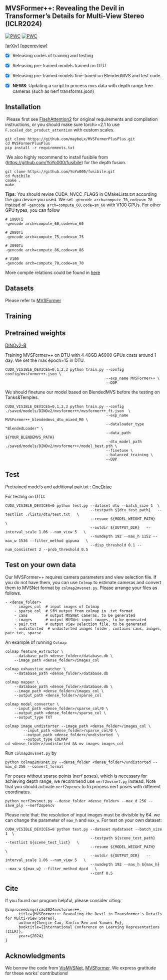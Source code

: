 ## MVSFormer++: Revealing the Devil in Transformer’s Details for Multi-View Stereo (ICLR2024)

[![PWC](https://img.shields.io/endpoint.svg?url=https://paperswithcode.com/badge/mvsformer-revealing-the-devil-in-transformer/3d-reconstruction-on-dtu)](https://paperswithcode.com/sota/3d-reconstruction-on-dtu?p=mvsformer-revealing-the-devil-in-transformer)
[![PWC](https://img.shields.io/endpoint.svg?url=https://paperswithcode.com/badge/mvsformer-revealing-the-devil-in-transformer/point-clouds-on-tanks-and-temples)](https://paperswithcode.com/sota/point-clouds-on-tanks-and-temples?p=mvsformer-revealing-the-devil-in-transformer)

[[arXiv]](https://arxiv.org/abs/2401.11673) [[openreview]](https://openreview.net/forum?id=wXWfvSpYHh)

- [x] Releasing codes of training and testing

- [x] Releasing pre-trained models trained on DTU

- [x] Releasing pre-trained models fine-tuned on BlendedMVS and test code.

- [x] **NEWS**: Updating a script to process mvs data with depth range free cameras (such as nerf transforms.json)

## Installation

​	Please first see [FlashAttention2](https://github.com/Dao-AILab/flash-attention) for original requirements and compilation instructions, or you should make sure torch>=2.1 to use ```F.scaled_dot_product_attention``` with custom scales.

```
git clone https://github.com/maybeLx/MVSFormerPlusPlus.git
cd MVSFormerPlusPlus
pip install -r requirements.txt
```

​	We also highly recommend to install fusibile from (https://github.com/YoYo000/fusibile) for the depth fusion.

```
git clone https://github.com/YoYo000/fusibile.git
cd fusibile
cmake .
make
```

**Tips:** You should revise CUDA_NVCC_FLAGS in CMakeLists.txt according the gpu device you used. We set `-gencode arch=compute_70,code=sm_70` instead of `-gencode arch=compute_60,code=sm_60` with V100 GPUs. For other GPU types, you can follow

```
# 1080Ti
-gencode arch=compute_60,code=sm_60

# 2080Ti
-gencode arch=compute_75,code=sm_75

# 3090Ti
-gencode arch=compute_86,code=sm_86

# V100
-gencode arch=compute_70,code=sm_70
```

More compile relations could be found in [here](https://arnon.dk/matching-sm-architectures-arch-and-gencode-for-various-nvidia-cards/)

## Datasets

Please refer to [MVSFormer](https://github.com/ewrfcas/MVSFormer)

##  Training

## Pretrained weights

[DINOv2-B](https://dl.fbaipublicfiles.com/dinov2/dinov2_vitb14/dinov2_vitb14_pretrain.pth)

Training MVSFormer++ on DTU with 4 48GB A6000 GPUs costs around 1 day. We set the max epoch=15 in DTU.

```
CUDA_VISIBLE_DEVICES=0,1,2,3 python train.py --config config/mvsformer++.json \
                                             --exp_name MVSFormer++ \
                                             --DDP
```

We should finetune our model based on BlendedMVS before the testing on Tanks&Temples.

```
CUDA_VISIBLE_DEVICES=0,1,2,3 python train.py --config ./saved/models/DINOv2/mvsformer++/mvsformer++_ft.json  \
                                             --exp_name MVSFormer++_blendedmvs_dtu_mixed_M0 \
                                             --dataloader_type "BlendedLoader" \
                                             --data_path ${YOUR_BLENDEMVS_PATH}
                                             --dtu_model_path ./saved/models/DINOv2/mvsformer++/model_best.pth \
                                             --finetune \
                                             --balanced_training \
                                             --DDP
```

## Test

Pretrained models and additional pair.txt : [OneDrive](https://1drv.ms/f/s!AnZvbwfkzTydkk0TEvkA7M8cRY92?e=ZjncP5)

For testing on DTU:

```
CUDA_VISIBLE_DEVICES=0 python test.py --dataset dtu --batch_size 1  \
                                      --testpath ${dtu_test_path}   --testlist ./lists/dtu/test.txt   \
                                      --resume ${MODEL_WEIGHT_PATH}   \
                                      --outdir ${OUTPUT_DIR}   --interval_scale 1.06 --num_view 5   \
                                      --numdepth 192 --max_h 1152 --max_w 1536 --filter_method gipuma   \
                                      --disp_threshold 0.1 --num_consistent 2 --prob_threshold 0.5
```

## Test on your own data
Our MVSFormer++ requires camera parameters and view selection file. If you do not have them, you can use `Colmap` to estimate cameras and convert them to MVSNet format by `colmap2mvsnet.py`. Please arrange your files as follows.
```
- <dense_folder>
    - images_col  # input images of Colmap
    - sparse_col  # SfM output from colmap in .txt format
    - cams        # output MVSNet cameras, to be generated
    - images      # output MVSNet input images, to be generated
    - pair.txt    # output view selection file, to be generated
    - undistorted  # undistorted images folder, contains cams, images, pair.txt, sparse
```
An example of running `Colmap`
```
colmap feature_extractor \
    --database_path <dense_folder>/database.db \
    --image_path <dense_folder>/images_col

colmap exhaustive_matcher \
    --database_path <dense_folder>/database.db

colmap mapper \
    --database_path <dense_folder>/database.db \
    --image_path <dense_folder>/images_col \
    --output_path <dense_folder>/sparse_col

colmap model_converter \
    --input_path <dense_folder>/sparse_col/0 \
    --output_path <dense_folder>/sparse_col \
    --output_type TXT

colmap image_undistorter --image_path <dense_folder>/images_col \
        --input_path <dense_folder>/sparse_col/0 \
        --output_path <dense_folder>/undistorted  \
        --output_type COLMAP
cd <dense_folder>/undistorted && mv images images_col

```
Run `colmap2mvsnet.py` by
```
python colmap2mvsnet.py --dense_folder <dense_folder>/undistorted --max_d 256 --convert_format
```
For poses without sparse points (nerf poses), which is necessary for achieving depth range, we recommend use ```nerf2mvsnet.py``` instead.
Note that you should activate ```nerf2opencv``` to to process nerf poses with different coordinates.
```
python nerf2mvsnet.py --dense_folder <dense_folder> --max_d 256 --save_ply --nerf2opencv
```

Please note that: the resolution of input images must be divisible by 64. we can change the parameter of `max_h` and `max_w`. For test on your own dataset:
```
CUDA_VISIBLE_DEVICES=0 python test.py --dataset mydataset --batch_size 1  \
                                      --testpath ${scene_test_path}   --testlist ${scene_test_list}   \
                                      --resume ${MODEL_WEIGHT_PATH}   \
                                      --outdir ${OUTPUT_DIR}   --interval_scale 1.06 --num_view 5   \
                                      --numdepth 192 --max_h ${max_h} --max_w ${max_w} --filter_method dpcd   \
                                      --conf 0.5
```


## Cite
If you found our program helpful, please consider citing:

```
@inproceedings{cao2024mvsformer++,
      title={MVSFormer++: Revealing the Devil in Transformer's Details for Multi-View Stereo}, 
      author={Chenjie Cao, Xinlin Ren and Yanwei Fu},
      booktitle={International Conference on Learning Representations (ICLR)},
      year={2024}
}
```

## Acknowledgments
We borrow the code from [VisMVSNet](https://github.com/jzhangbs/Vis-MVSNet), [MVSFormer](https://github.com/ewrfcas/MVSFormer). We express gratitude for these works' contributions!
